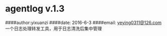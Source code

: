 # agentlog v.1.3
####author:yixuanzi
####date: 2016-6-3
####email: yeying0311@126.com
一个日志处理转发工具，用于日志清洗后集中管理
